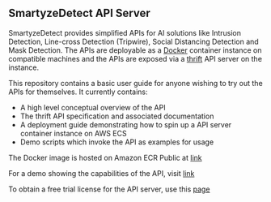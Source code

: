 ## SmartyzeDetect API Server

SmartyzeDetect provides simplified APIs for AI solutions like Intrusion Detection, Line-cross Detection (Tripwire), Social Distancing Detection and Mask Detection. The APIs are deployable as a [Docker](https://www.docker.com/) container instance on compatible machines and the APIs are exposed via a [thrift](https://thrift.apache.org/) API server on the instance.

This repository contains a basic user guide for anyone wishing to try out the APIs for themselves. It currently contains:
  - A high level conceptual overview of the API
  - The thrift API specification and associated documentation
  - A deployment guide demonstrating how to spin up a API server container instance on AWS ECS
  - Demo scripts which invoke the API as examples for usage

The Docker image is hosted on Amazon ECR Public at [link](https://gallery.ecr.aws/j6h6k0h7/ml/sd-apiserver)

For a demo showing the capabilities of the API, visit [link](https://youtu.be/zlnMdlDxsyQ)

To obtain a free trial license for the API server, use this [page](https://www.smartyzedetect.com/pages/sdkfreetrial)

